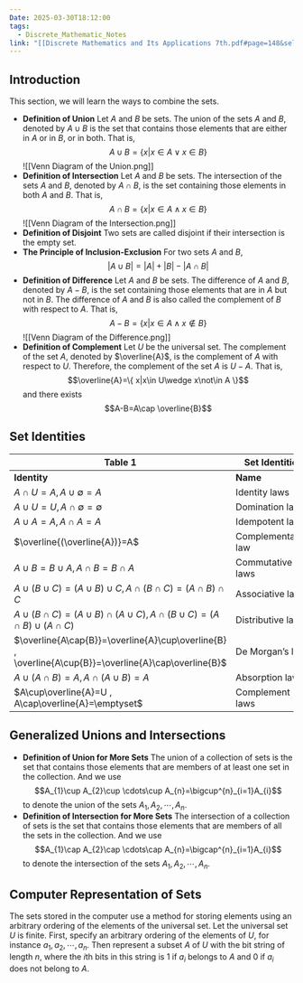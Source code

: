 ```yaml
---
Date: 2025-03-30T18:12:00
tags:
  - Discrete_Mathematic_Notes
link: "[[Discrete Mathematics and Its Applications 7th.pdf#page=148&selection=6,0,6,14|The link of chapter 2.2, Discrete Mathematics]]"
---
```

## **Introduction**

This section, we will learn the ways to combine the sets.

- **Definition of Union**
	Let $A$ and $B$ be sets. The union of the sets $A$ and $B$, denoted by $A\cup B$ is the set that contains those elements that are either in $A$ or in $B$, or in both. That is, $$A\cup B=\{ x|x\in A\vee x\in B \}$$ 
	![[Venn Diagram of the Union.png]]
- **Definition of Intersection**
	Let $A$ and $B$ be sets. The intersection of the sets $A$ and $B$, denoted by $A\cap B$, is the set containing those elements in both $A$ and $B$. That is, $$A\cap B=\{ x|x\in A\wedge x\in B \}$$
	![[Venn Diagram of the Intersection.png]]
- **Definition of Disjoint**
	Two sets are called disjoint if their intersection is the empty set.
- **The Principle of Inclusion-Exclusion**
	For two sets $A$ and $B$, $$|A\cup B|=|A|+|B|-|A\cap B|$$
- **Definition of Difference**
	Let $A$ and $B$ be sets. The difference of $A$ and $B$, denoted by $A-B$, is the set containing those elements that are in $A$ but not in $B$. The difference of $A$ and $B$ is also called the complement of $B$ with respect to $A$. That is, $$A-B=\{ x|x\in A\wedge x\notin B \}$$
	![[Venn Diagram of the Difference.png]]
- **Definition of Complement**
	Let $U$ be the universal set. The complement of the set $A$, denoted by $\overline{A}$, is the complement of $A$ with respect to $U$. Therefore, the complement of the set $A$ is $U-A$. That is, $$\overline{A}=\{ x|x\in U\wedge x\not\in A \}$$and there exists $$A-B=A\cap \overline{B}$$

## **Set Identities**

| Table 1                                                                                               | Set Identities      |
| ----------------------------------------------------------------------------------------------------- | ------------------- |
| **Identity**                                                                                          | **Name**            |
| $A\cap{U}=A , A\cup\emptyset=A$                                                                       | Identity laws       |
| $A\cup{U}=U , A\cap\emptyset=\emptyset$                                                               | Domination laws     |
| $A\cup{A}=A , A\cap{A}=A$                                                                             | Idempotent laws     |
| $\overline{(\overline{A})}=A$                                                                         | Complementation law |
| $A\cup{B}=B\cup{A} , A\cap{B}=B\cap{A}$                                                               | Commutative laws    |
| $A\cup(B\cup{C})=(A\cup{B})\cup{C} , A\cap(B\cap{C})=(A\cap{B})\cap{C}$                               | Associative laws    |
| $A\cup(B\cap{C})=(A\cup{B})\cap(A\cup{C}) , A\cap(B\cup{C})=(A\cap{B})\cup(A\cap{C})$                 | Distributive laws   |
| $\overline{A\cap{B}}=\overline{A}\cup\overline{B} , \overline{A\cup{B}}=\overline{A}\cap\overline{B}$ | De Morgan’s laws    |
| $A\cup(A\cap{B})=A , A\cap(A\cup{B})=A$                                                               | Absorption laws     |
| $A\cup\overline{A}=U , A\cap\overline{A}=\emptyset$                                                   | Complement laws     |
## **Generalized Unions and Intersections**

- **Definition of Union for More Sets**
	The union of a collection of sets is the set that contains those elements that are members of at least one set in the collection. And we use $$A_{1}\cup A_{2}\cup \cdots\cup A_{n}=\bigcup^{n}_{i=1}A_{i}$$to denote the union of the sets $A_{1},A_{2},\cdots,A_{n}$.
- **Definition of Intersection for More Sets**
	The intersection of a collection of sets is the set that contains those elements that are members of all the sets in the collection. And we use $$A_{1}\cap A_{2}\cap \cdots\cap A_{n}=\bigcap^{n}_{i=1}A_{i}$$to denote the intersection of the sets $A_{1},A_{2},\cdots,A_{n}$. 

## **Computer Representation of Sets**

The sets stored in the computer use a method for storing elements using an arbitrary ordering of the elements of the universal set. Let the universal set $U$ is finite. First, specify an arbitrary ordering of the elements of $U$, for instance $a_{1},a_{2},\cdots,a_{n}$. Then represent a subset $A$ of $U$ with the bit string of length $n$, where the $i$th bits in this string is $1$ if $a_{i}$ belongs to $A$ and $0$ if $a_{i}$ does not belong to $A$.